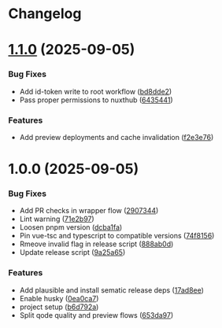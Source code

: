 # Changelog

# [1.1.0](https://github.com/remihuigen/keukensenmeer/compare/v1.0.0...v1.1.0) (2025-09-05)


### Bug Fixes

* Add id-token write to root workflow ([bd8dde2](https://github.com/remihuigen/keukensenmeer/commit/bd8dde20abb5ca5b9ca70e391bc89fc05eaa58f9))
* Pass proper permissions to nuxthub ([6435441](https://github.com/remihuigen/keukensenmeer/commit/64354410cdbfa6017660e48504ab9988812ebb71))


### Features

* Add preview deployments and cache invalidation ([f2e3e76](https://github.com/remihuigen/keukensenmeer/commit/f2e3e7657c37602f34a4d4ea933e4b615e40e15c))

# 1.0.0 (2025-09-05)


### Bug Fixes

* Add PR checks in wrapper flow ([2907344](https://github.com/remihuigen/keukensenmeer/commit/2907344c15179ad4e885c0477132644d5df8a7e6))
* Lint warning ([71e2b97](https://github.com/remihuigen/keukensenmeer/commit/71e2b97c94f6e7ab2c305710ee58d37b3e70f4a3))
* Loosen pnpm version ([dcba1fa](https://github.com/remihuigen/keukensenmeer/commit/dcba1fae047ec5b8e0b3d2f2434b533b9248ff6b))
* Pin vue-tsc and typescript to compatible versions ([74f8156](https://github.com/remihuigen/keukensenmeer/commit/74f815607b9f67cdee6b728db86115df1a5db551))
* Rmeove invalid flag in release script ([888ab0d](https://github.com/remihuigen/keukensenmeer/commit/888ab0d5274fc1b868bc2dd284767efe66d89a1d))
* Update release script ([9a25a65](https://github.com/remihuigen/keukensenmeer/commit/9a25a651eb309e51df8e59dcfb16a97961e6aea8))


### Features

* Add plausible and install sematic release deps ([17ad8ee](https://github.com/remihuigen/keukensenmeer/commit/17ad8ee1805dafdf0bc8823568fbe52511239acc))
* Enable husky ([0ea0ca7](https://github.com/remihuigen/keukensenmeer/commit/0ea0ca77d9677ae71cc921afeac494cbb176aacf))
* project setup ([b6d792a](https://github.com/remihuigen/keukensenmeer/commit/b6d792a8551bb153505c3a83690c74ad961dc4d3))
* Split qode quality and preview flows ([653da97](https://github.com/remihuigen/keukensenmeer/commit/653da97862fa0bac147ebc78ee89904f7451b93a))
